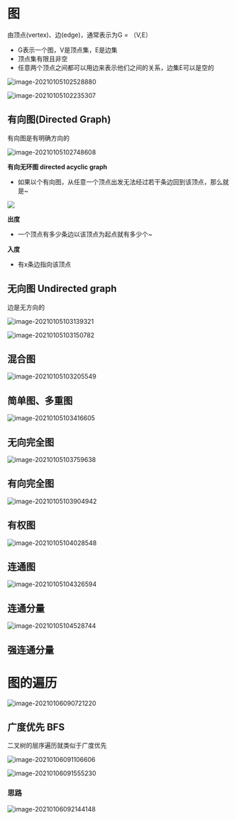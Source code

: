 # 图

由顶点(vertex)、边(edge)，通常表示为G = （V,E）

- G表示一个图，V是顶点集，E是边集
- 顶点集有限且非空
- 任意两个顶点之间都可以用边来表示他们之间的关系，边集E可以是空的

![image-20210105102528880](https://gitee.com/likeloveC/picture_bed/raw/master/img/8.26/20210105102528.png)

![image-20210105102235307](https://gitee.com/likeloveC/picture_bed/raw/master/img/8.26/20210105102242.png)

## 有向图(Directed Graph)

有向图是有明确方向的

![image-20210105102748608](https://gitee.com/likeloveC/picture_bed/raw/master/img/8.26/20210105102748.png)

**有向无环图 directed acyclic graph**

- 如果以个有向图，从任意一个顶点出发无法经过若干条边回到该顶点，那么就是~

![](https://gitee.com/likeloveC/picture_bed/raw/master/img/8.26/20210105102914.png)

**出度**

- 一个顶点有多少条边以该顶点为起点就有多少个~

**入度**

- 有x条边指向该顶点





## 无向图 Undirected graph

边是无方向的

![image-20210105103139321](https://gitee.com/likeloveC/picture_bed/raw/master/img/8.26/20210105103139.png)

![image-20210105103150782](https://gitee.com/likeloveC/picture_bed/raw/master/img/8.26/20210105103150.png)

## 混合图 

![image-20210105103205549](https://gitee.com/likeloveC/picture_bed/raw/master/img/8.26/20210105103205.png)

## 简单图、多重图

![image-20210105103416605](https://gitee.com/likeloveC/picture_bed/raw/master/img/8.26/20210105103416.png)

## 无向完全图

![image-20210105103759638](https://gitee.com/likeloveC/picture_bed/raw/master/img/8.26/20210105103759.png)

## 有向完全图

![image-20210105103904942](https://gitee.com/likeloveC/picture_bed/raw/master/img/8.26/20210105103905.png)

## 有权图

![image-20210105104028548](https://gitee.com/likeloveC/picture_bed/raw/master/img/8.26/20210105104028.png)

## 连通图

![image-20210105104326594](https://gitee.com/likeloveC/picture_bed/raw/master/img/8.26/20210105104326.png)

## 连通分量

![image-20210105104528744](https://gitee.com/likeloveC/picture_bed/raw/master/img/8.26/20210105104528.png)

## 强连通分量







# 图的遍历

![image-20210106090721220](https://gitee.com/likeloveC/picture_bed/raw/master/img/8.26/20210106090728.png)



## 广度优先 BFS

二叉树的层序遍历就类似于广度优先

![image-20210106091106606](https://gitee.com/likeloveC/picture_bed/raw/master/img/8.26/20210106091106.png)

![image-20210106091555230](https://gitee.com/likeloveC/picture_bed/raw/master/img/8.26/20210106091555.png)

### 思路

![image-20210106092144148](https://gitee.com/likeloveC/picture_bed/raw/master/img/8.26/20210106092144.png)